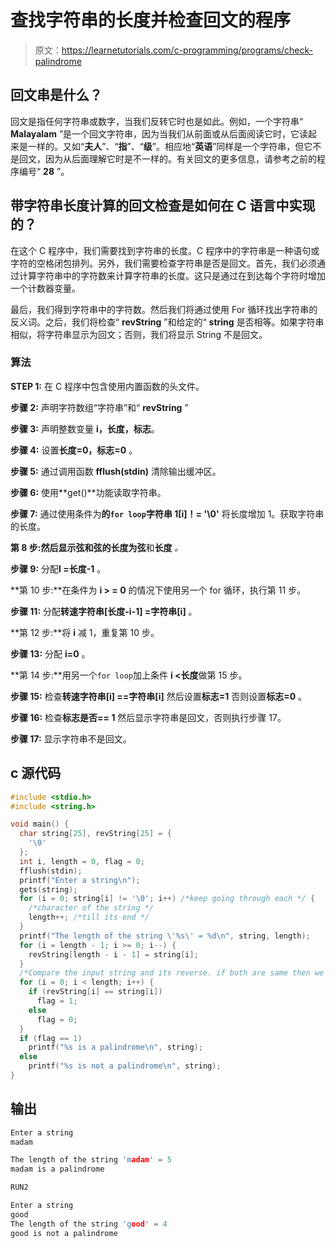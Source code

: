 # 查找字符串的长度并检查回文的程序

> 原文：<https://learnetutorials.com/c-programming/programs/check-palindrome>

## 回文串是什么？

回文是指任何字符串或数字，当我们反转它时也是如此。例如，一个字符串“ **Malayalam** ”是一个回文字符串，因为当我们从前面或从后面阅读它时，它读起来是一样的。又如“**夫人**”、“**指**”、“**级**”。相应地“**英语**”同样是一个字符串，但它不是回文，因为从后面理解它时是不一样的。有关回文的更多信息，请参考之前的程序编号“ **28** ”。

## 带字符串长度计算的回文检查是如何在 C 语言中实现的？

在这个 C 程序中，我们需要找到字符串的长度。C 程序中的字符串是一种语句或字符的空格闭包排列。另外，我们需要检查字符串是否是回文。首先，我们必须通过计算字符串中的字符数来计算字符串的长度。这只是通过在到达每个字符时增加一个计数器变量。

最后，我们得到字符串中的字符数。然后我们将通过使用 For 循环找出字符串的反义词。之后，我们将检查“ **revString** ”和给定的“ **string** 是否相等。如果字符串相似，将字符串显示为回文；否则，我们将显示 String 不是回文。

### 算法

**STEP 1:** 在 C 程序中包含使用内置函数的头文件。

**步骤 2:** 声明字符数组“字符串”和“ **revString** ”

**步骤 3:** 声明整数变量 **i，长度，标志**。

**步骤 4:** 设置**长度=0，标志=0** 。

**步骤 5:** 通过调用函数 **fflush(stdin)** 清除输出缓冲区。

**步骤 6:** 使用**get()**功能读取字符串。

**步骤 7:** 通过使用条件为**的`for loop`字符串 1[i]！= '\0'** 将长度增加 1。获取字符串的长度。

**第 8 步:**然后显示弦和弦的长度为**弦**和**长度** *。*

**步骤 9:** 分配**I =长度-1** 。

**第 10 步:**在条件为 **i > = 0** 的情况下使用另一个 for 循环，执行第 11 步。

**步骤 11:** 分配**转速字符串[长度-i-1] =字符串[i]** 。

**第 12 步:**将 **i** 减 1，重复第 10 步。

**步骤 13:** 分配 **i=0** 。

**第 14 步:**用另一个`for loop`加上条件 **i <长度**做第 15 步。

**步骤 15:** 检查**转速字符串[i] ==字符串[i]** 然后设置**标志=1** 否则设置**标志=0** 。

**步骤 16:** 检查**标志是否== 1** 然后显示字符串是回文，否则执行步骤 17。

**步骤 17:** 显示字符串不是回文。

## c 源代码

```c
#include <stdio.h>
#include <string.h>

void main() {
  char string[25], revString[25] = {
    '\0'
  };
  int i, length = 0, flag = 0;
  fflush(stdin);
  printf("Enter a string\n");
  gets(string);
  for (i = 0; string[i] != '\0'; i++) /*keep going through each */ {
    /*character of the string */
    length++; /*till its end */
  }
  printf("The length of the string \'%s\' = %d\n", string, length);
  for (i = length - 1; i >= 0; i--) {
    revString[length - i - 1] = string[i];
  }
  /*Compare the input string and its reverse. if both are same then we can tell it is palindrome, else not an palindrome */
  for (i = 0; i < length; i++) {
    if (revString[i] == string[i])
      flag = 1;
    else
      flag = 0;
  }
  if (flag == 1)
    printf("%s is a palindrome\n", string);
  else
    printf("%s is not a palindrome\n", string);
}

```

## 输出

```c
Enter a string
madam

The length of the string 'madam' = 5
madam is a palindrome

RUN2

Enter a string
good
The length of the string 'good' = 4
good is not a palindrome
```